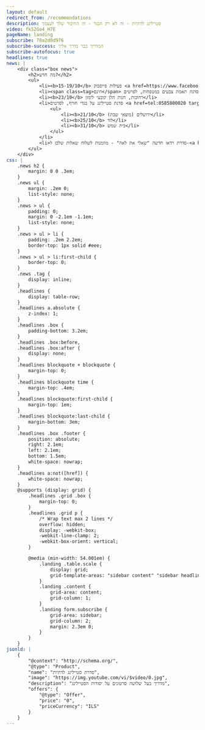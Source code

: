 ```yaml
---
layout: default
redirect_from: /recommendations
description: סטיילינג לדתיות - זה לא רק הבגד - זה החיבור שלך לעצמך
video: fkS2Go4_H7E
pageName: landing
subscribe: 70a2d0d976
subscribe-success: המדריך כבר בדרך אליך
subscribe-autofocus: true
headlines: true
news: |
    <div class="box news">
        <h2>מה חדש?</h2>
        <ul>
            <li><b>15-19/10</b> פעילות פייסבוק <a href=https://www.facebook.com/groups/304148679918860/ rel=nofollow target=_blank>"מסדרות ארון ביחד"</a></li>
            <li><span class=tag>חינם</span> סדנת תאמת צבעים במטפחות, לפרטים <a href=tel:0585800020 target=_blank>058-5800020</a></li>
            <li><b>23/10</b> רחובות, חנות הלן קובעי לימון</li>
            <li>סדנת סטיילינג על בגדי חורף, לפרטים <a href=tel:0585800020 target=_blank>058-5800020</a>
                <ul>
                    <li><b>21/10</b> (מוצאי שבת) ירושלים</li>
                    <li><b>25/10</b> לוד</li>
                    <li><b>31/10</b> בית שמש</li>
                </ul>
            </li>
            <li>סדרת וידאו חדשה "שאלי את לאה" - מוזמנות לשלוח שאלות שלכן ל-<a href=mailto:lea@laukstein.com target=_blank>lea@laukstein.com</a></li>
        </ul>
    </div>
css: |
    .news h2 {
        margin: 0 0 .3em;
    }
    .news ul {
        margin: .2em 0;
        list-style: none;
    }
    .news > ul {
        padding: 0;
        margin: 0 -2.1em -1.1em;
        list-style: none;
    }
    .news > ul > li {
        padding: .2em 2.2em;
        border-top: 1px solid #eee;
    }
    .news > ul > li:first-child {
        border-top: 0;
    }
    .news .tag {
        display: inline;
    }
    .headlines {
        display: table-row;
    }
    .headlines a.absolute {
        z-index: 1;
    }
    .headlines .box {
        padding-bottom: 3.2em;
    }
    .headlines .box:before,
    .headlines .box:after {
        display: none;
    }
    .headlines blockquote + blockquote {
        margin-top: 0;
    }
    .headlines blockquote time {
        margin-top: .4em;
    }
    .headlines blockquote:first-child {
        margin-top: 1em;
    }
    .headlines blockquote:last-child {
        margin-bottom: 3em;
    }
    .headlines .box .footer {
        position: absolute;
        right: 2.1em;
        left: 2.1em;
        bottom: 1.5em;
        white-space: nowrap;
    }
    .headlines a:not([href]) {
        white-space: nowrap;
    }
    @supports (display: grid) {
        .headlines .grid .box {
            margin-top: 0;
        }
        .headlines .grid p {
            /* Wrap text max 2 lines */
            overflow: hidden;
            display: -webkit-box;
            -webkit-line-clamp: 2;
            -webkit-box-orient: vertical;
        }

        @media (min-width: 54.001em) {
            .landing .table.scale {
                display: grid;
                grid-template-areas: "sidebar content" "sidebar headlines";
            }
            .landing .content {
                grid-area: content;
                grid-column: 1;
            }
            .landing form.subscribe {
                grid-area: sidebar;
                grid-column: 2;
                margin: 2.3em 0;
            }
        }
    }
jsonld: |
    {
        "@context": "http://schema.org/",
        "@type": "Product",
        "name": "סדרת סטיילינג לדתיות",
        "image": "https://img.youtube.com/vi/$video/0.jpg",
        "description": "מדריך בעל שלושה סרטונים על יסודות הסטיילינג",
        "offers": {
            "@type": "Offer",
            "price": "0",
            "priceCurrency": "ILS"
        }
    }
---
```

